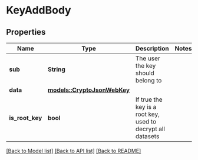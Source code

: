 # KeyAddBody

## Properties

Name | Type | Description | Notes
------------ | ------------- | ------------- | -------------
**sub** | **String** | The user the key should belong to | 
**data** | [**models::CryptoJsonWebKey**](crypto.JsonWebKey.md) |  | 
**is_root_key** | **bool** | If true the key is a root key, used to decrypt all datasets | 

[[Back to Model list]](../README.md#documentation-for-models) [[Back to API list]](../README.md#documentation-for-api-endpoints) [[Back to README]](../README.md)



